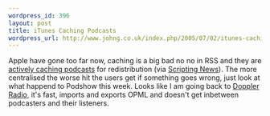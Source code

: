 ```yaml
--- 
wordpress_id: 396
layout: post
title: iTunes Caching Podcasts
wordpress_url: http://www.johng.co.uk/index.php/2005/07/02/itunes-caching-podcasts/
---
```

Apple have gone too far now, caching is a big bad no no in RSS and they are <a href="http://dailysonic.com/blog/itunes-49-issues/">actively caching podcasts</a> for redistribution (via <a href="http://archive.scripting.com/2005/07/02#When:3:58:31PM">Scripting News</a>). The more centralised the worse hit the users get if something goes wrong, just look at what happend to Podshow this week. Looks like I am going back to <a href="http://www.dopplerradio.net/">Doppler Radio</a>, it's fast, imports and exports OPML and doesn't get inbetween podcasters and their listeners.
